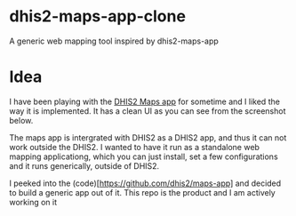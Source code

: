 # dhis2-maps-app-clone
A generic web mapping tool inspired by dhis2-maps-app

# Idea

I have been playing with the [DHIS2 Maps app](https://github.com/dhis2/maps-app) for sometime and I liked the way it is implemented.
It has a clean UI as you can see from the screenshot below.

The maps app is intergrated with DHIS2 as a DHIS2 app, and thus it can not work outside the DHIS2. I wanted to have it run as a standalone
web mapping applicationg, which you can just install, set a few configurations and it runs generically, outside of DHIS2.

I peeked into the (code)[https://github.com/dhis2/maps-app] and decided to build a generic app out of it. This repo is the product and I am
actively working on it
